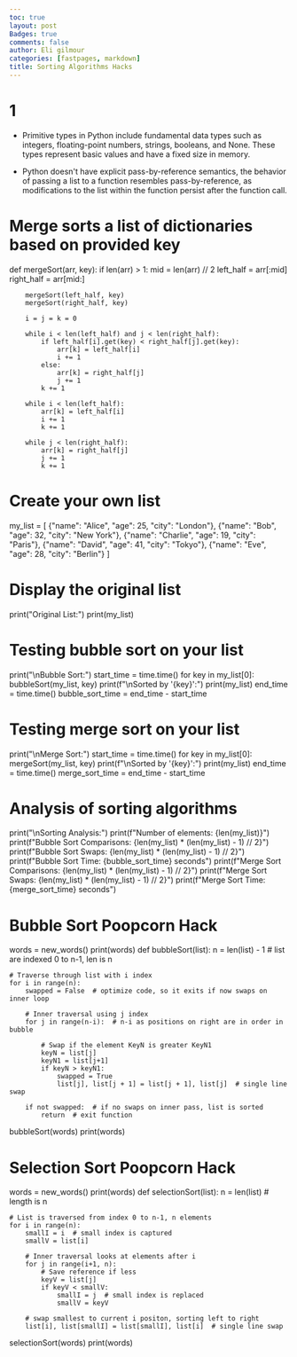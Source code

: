 ```yaml
---
toc: true
layout: post
Badges: true
comments: false
author: Eli gilmour
categories: [fastpages, markdown]
title: Sorting Algorithms Hacks
---
```


# 1

- Primitive types in Python include fundamental data types such as integers, floating-point numbers, strings, booleans, and None. These types represent basic values and have a fixed size in memory.

- Python doesn't have explicit pass-by-reference semantics, the behavior of passing a list to a function resembles pass-by-reference, as modifications to the list within the function persist after the function call.

# Merge sorts a list of dictionaries based on provided key
def mergeSort(arr, key):
    if len(arr) > 1:
        mid = len(arr) // 2
        left_half = arr[:mid]
        right_half = arr[mid:]

        mergeSort(left_half, key)
        mergeSort(right_half, key)

        i = j = k = 0

        while i < len(left_half) and j < len(right_half):
            if left_half[i].get(key) < right_half[j].get(key):
                arr[k] = left_half[i]
                i += 1
            else:
                arr[k] = right_half[j]
                j += 1
            k += 1

        while i < len(left_half):
            arr[k] = left_half[i]
            i += 1
            k += 1

        while j < len(right_half):
            arr[k] = right_half[j]
            j += 1
            k += 1

# Create your own list

my_list = [
    {"name": "Alice", "age": 25, "city": "London"},
    {"name": "Bob", "age": 32, "city": "New York"},
    {"name": "Charlie", "age": 19, "city": "Paris"},
    {"name": "David", "age": 41, "city": "Tokyo"},
    {"name": "Eve", "age": 28, "city": "Berlin"}
]

# Display the original list

print("Original List:")
print(my_list)

# Testing bubble sort on your list

print("\nBubble Sort:")
start_time = time.time()
for key in my_list[0]:
    bubbleSort(my_list, key)
    print(f"\nSorted by '{key}':")
    print(my_list)
end_time = time.time()
bubble_sort_time = end_time - start_time

# Testing merge sort on your list

print("\nMerge Sort:")
start_time = time.time()
for key in my_list[0]:
    mergeSort(my_list, key)
    print(f"\nSorted by '{key}':")
    print(my_list)
end_time = time.time()
merge_sort_time = end_time - start_time

# Analysis of sorting algorithms

print("\nSorting Analysis:")
print(f"Number of elements: {len(my_list)}")
print(f"Bubble Sort Comparisons: {len(my_list) * (len(my_list) - 1) // 2}")
print(f"Bubble Sort Swaps: {len(my_list) * (len(my_list) - 1) // 2}")
print(f"Bubble Sort Time: {bubble_sort_time} seconds")
print(f"Merge Sort Comparisons: {len(my_list) * (len(my_list) - 1) // 2}")
print(f"Merge Sort Swaps: {len(my_list) * (len(my_list) - 1) // 2}")
print(f"Merge Sort Time: {merge_sort_time} seconds")

# Bubble Sort Poopcorn Hack

words = new_words()
print(words)
def bubbleSort(list):
    n = len(list) - 1  # list are indexed 0 to n-1, len is n
    
    # Traverse through list with i index
    for i in range(n):
        swapped = False  # optimize code, so it exits if now swaps on inner loop

        # Inner traversal using j index
        for j in range(n-i):  # n-i as positions on right are in order in bubble
 
            # Swap if the element KeyN is greater KeyN1
            keyN = list[j]
            keyN1 = list[j+1]
            if keyN > keyN1:
                swapped = True
                list[j], list[j + 1] = list[j + 1], list[j]  # single line swap
         
        if not swapped:  # if no swaps on inner pass, list is sorted
            return  # exit function
        
bubbleSort(words)
print(words)

# Selection Sort Poopcorn Hack

words = new_words()
print(words)
def selectionSort(list):
    n = len(list)  # length is n
    
    # List is traversed from index 0 to n-1, n elements
    for i in range(n):
        smallI = i  # small index is captured
        smallV = list[i]

        # Inner traversal looks at elements after i
        for j in range(i+1, n):
            # Save reference if less
            keyV = list[j]
            if keyV < smallV:
                smallI = j  # small index is replaced
                smallV = keyV
        
        # swap smallest to current i positon, sorting left to right
        list[i], list[smallI] = list[smallI], list[i]  # single line swap 
        
selectionSort(words)
print(words)